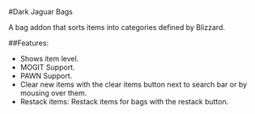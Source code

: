 #Dark Jaguar Bags

A bag addon that sorts items into categories defined by Blizzard. 

##Features:
* Shows item level.
* MOGIT Support.
* PAWN Support.
* Clear new items with the clear items button next to search bar or by mousing over them.
* Restack items: Restack items for bags with the restack button.
